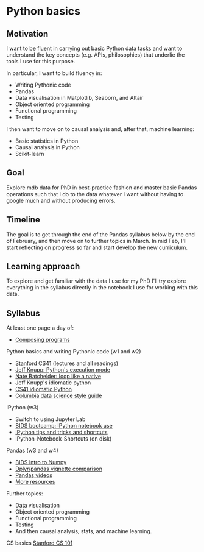 # Python basics

## Motivation

I want to be fluent in carrying out basic Python data tasks and want to understand the key concepts (e.g. APIs, philosophies) that underlie the tools I
use for this purpose.

In particular, I want to build fluency in:

- Writing Pythonic code
- Pandas
- Data visualisation in Matplotlib, Seaborn, and Altair
- Object oriented programming
- Functional programming
- Testing

I then want to move on to causal analysis and, after that, machine learning:

- Basic statistics in Python
- Causal analysis in Python
- Scikit-learn


## Goal

Explore mdb data for PhD in best-practice fashion and master basic Pandas operations such that I do to the data whatever I want without having to google much and without producing errors.


## Timeline

The goal is to get through the end of the Pandas syllabus below by the end of February, and then move on to further topics in March. In mid Feb, I'll start reflecting on progress so far and start develop the new curriculum.


## Learning approach

To explore and get familiar with the data I use for my PhD I'll try explore everything in the syllabus directly in the notebook I use for working with this data.


## Syllabus

At least one page a day of:
- [Composing programs](http://composingprograms.com/pages/11-getting-started.html) 

Python basics and writing Pythonic code (w1 and w2)
- [Stanford CS41](https://stanfordpython.com) (lectures and all readings)
- [Jeff Knupp: Python's execution mode](https://www.jeffknupp.com/blog/2013/02/14/drastically-improve-your-python-understanding-pythons-execution-model/)
- [Nate Batchelder: loop like a native](https://www.youtube.com/watch?time_continue=14&v=EnSu9hHGq5o)
- Jeff Knupp's idiomatic python
- [CS41 idiomatic Python](https://drive.google.com/file/d/0B-eHIhYpHrGDNGZCYUN6SVB1OGc/view)
- [Columbia data science style guide](http://columbia-applied-data-science.github.io/pages/lowclass-python-style-guide.html)

IPython (w3)
- Switch to using Jupyter Lab 
- [BIDS bootcamp: IPython notebook use](https://www.youtube.com/watch?v=HrylK8I1ALs&index=3&list=PLKW2Azk23ZtSeBcvJi0JnL7PapedOvwz9)
- [IPython tips and tricks and shortcuts](https://www.dataquest.io/blog/jupyter-notebook-tips-tricks-shortcuts/)
- IPython-Notebook-Shortcuts (on disk)

Pandas (w3 and w4)
- [BIDS Intro to Numpy](https://www.youtube.com/watch?v=PDOsOcG0m-Q)
- [Dplyr/pandas vignette comparison](https://nbviewer.jupyter.org/gist/TomAugspurger/6e052140eaa5fdb6e8c0)
- [Pandas videos](https://github.com/justmarkham/pandas-videos)
- [More resources](https://www.dataschool.io/best-python-pandas-resources/)

Further topics:
- Data visualisation
- Object oriented programming
- Functional programming
- Testing
- And then causal analysis, stats, and machine learning. 


CS basics
[Stanford CS 101](http://web.stanford.edu/class/cs101/syllabus.html)
 

